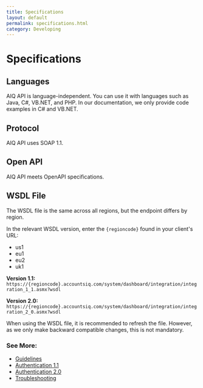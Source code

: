 ```yaml
---
title: Specifications
layout: default
permalink: specifications.html
category: Developing
---
```


# Specifications 

## Languages
AIQ API is language-independent. You can use it with languages such as Java, C#, VB.NET, and PHP. In our documentation, we only provide code examples in C# and VB.NET.

## Protocol
AIQ API uses SOAP 1.1.

## Open API 
AIQ API meets OpenAPI specifications.

## WSDL File 
The WSDL file is the same across all regions, but the endpoint differs by region. 

In the relevant WSDL version, enter the `{regioncode}` found in your client's URL:
- us1
- eu1
- eu2
- uk1

**Version 1.1:** `https://{regioncode}.accountsiq.com/system/dashboard/integration/integration_1_1.asmx?wsdl`

**Version 2.0:** `https://{regioncode}.accountsiq.com/system/dashboard/integration/integration_2_0.asmx?wsdl`

When using the WSDL file, it is recommended to refresh the file. However, as we only make backward compatible changes, this is not mandatory.

### See More:
- [Guidelines](guidelines.html)
- [Authentication 1.1](authentication1.html)
- [Authentication 2.0](authentication2.html)
- [Troubleshooting](troubleshooting.html)

